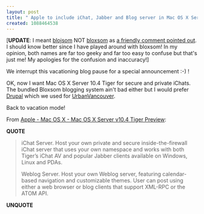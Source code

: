 ```yaml
---
layout: post
title: " Apple to include iChat, Jabber and Blog server in Mac OS X Server v10.4 Tiger"
created: 1088464538
---
```

[<strong>UPDATE</strong>: I meant <a href="http://wiki.blojsom.com/wiki/display/blojsom/About%2Bblojsom">blojsom</a> NOT <a href="http://blosxom.com/">bloxsom</a> as <a href="http://www.rolandtanglao.com/archives/2004/06/28/apple_to_include_ichat_jabber_and_blog_server_in_mac_os_x_server_v104_tiger#comments">a friendly comment pointed out</a>.  I should know better since I have played around with bloxsom!  In my opinion, both names are far too geeky and far too easy to confuse but that's just me!  My apologies for the confusion and inaccuracy!]

We interrupt this vacationing blog pause for a special announcement :-) ! 

OK, now I want Mac OS X Server 10.4 Tiger for secure and private iChats.  The bundled Bloxsom blogging system ain't bad either but I would prefer <a href="http://drupal.org/">Drupal</a> which we used for <a href="http://www.urbanvancouver.com/">UrbanVancouver</a>.

Back to vacation mode!

From <a href="http://www.apple.com/server/macosx/tiger/">Apple - Mac OS X - Mac OS X Server v10.4 Tiger Preview</a>:
<p><strong>QUOTE</strong></p><blockquote>iChat Server. Host your own private and secure inside-the-firewall iChat server that uses your own namespace and works with both Tiger&#8217;s iChat AV and popular Jabber clients available on Windows, Linux and PDAs.

Weblog Server. Host your own Weblog server, featuring calendar-based navigation and customizable themes. User can post using either a web browser or blog clients that support XML-RPC or the ATOM API.</blockquote><p><strong>UNQUOTE</strong></p>

